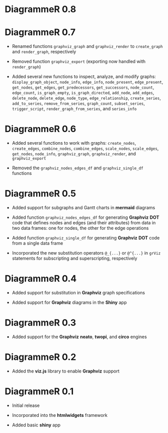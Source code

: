 # DiagrammeR 0.8


# DiagrammeR 0.7

* Renamed functions `graphviz_graph` and `graphviz_render` to `create_graph` and `render_graph`, respectively

* Removed function `graphviz_export` (exporting now handled with `render_graph`)

* Added several new functions to inspect, analyze, and modify graphs: `display_graph_object`, `node_info`, `edge_info`, `node_present`, `edge_present`, `get_nodes`, `get_edges`, `get_predecessors`, `get_successors`, `node_count`, `edge_count`, `is_graph_empty`, `is_graph_directed`, `add_node`, `add_edges`, `delete_node`, `delete_edge`, `node_type`, `edge_relationship`, `create_series`, `add_to_series`, `remove_from_series`, `graph_count`, `subset_series`, `trigger_script`, `render_graph_from_series`, and `series_info`

# DiagrammeR 0.6

* Added several functions to work with graphs: `create_nodes`, `create_edges`, `combine_nodes`, `combine_edges`, `scale_nodes`, `scale_edges`, `get_nodes`, `node_info`, `graphviz_graph`, `graphviz_render`, and `graphviz_export`

* Removed the `graphviz_nodes_edges_df` and `graphviz_single_df` functions

# DiagrammeR 0.5

* Added support for subgraphs and Gantt charts in **mermaid** diagrams

* Added function `graphviz_nodes_edges_df` for generating **Graphviz** **DOT** code that defines nodes and edges (and their attributes) from data in two data frames: one for nodes, the other for the edge operations

* Added function `graphviz_single_df` for generating **Graphviz** **DOT** code from a single data frame

* Incorporated the new substitution operators `@_{...}` or `@^{...}` in `grViz` statements for subscripting and superscripting, respectively

# DiagrammeR 0.4

* Added support for substitution in **Graphviz** graph specifications

* Added support for **Graphviz** diagrams in the **Shiny** app

# DiagrammeR 0.3

* Added support for the **Graphviz** **neato**, **twopi**, and **circo** engines

# DiagrammeR 0.2

* Added the **viz.js** library to enable **Graphviz** support

# DiagrammeR 0.1

* Initial release

* Incorporated into the **htmlwidgets** framework

* Added basic **shiny** app
